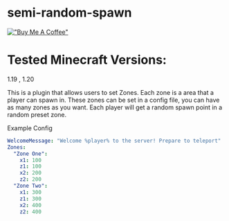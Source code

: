 # semi-random-spawn
[!["Buy Me A Coffee"](https://www.buymeacoffee.com/assets/img/custom_images/orange_img.png)](https://www.buymeacoffee.com/Michaelrbparker)

# Tested Minecraft Versions:

1.19 , 1.20



This is a plugin that allows users to set Zones. Each zone is a area that a player can spawn in. These zones can be set in a config file, you can have as many zones as you want. Each player will get a random spawn point in a random preset zone.

Example Config
```yaml
WelcomeMessage: "Welcome %player% to the server! Prepare to teleport"
Zones:
  "Zone One":
    x1: 100
    z1: 100
    x2: 200
    z2: 200
  "Zone Two":
    x1: 300
    z1: 300
    x2: 400
    z2: 400
```
